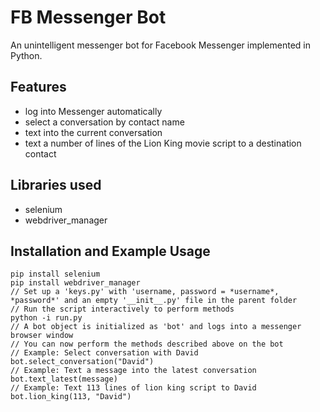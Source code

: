 # FB Messenger Bot
An unintelligent messenger bot for Facebook Messenger implemented in Python.

## Features
- log into Messenger automatically
- select a conversation by contact name
- text into the current conversation
- text a number of lines of the Lion King movie script to a destination contact

## Libraries used
- selenium
- webdriver_manager

## Installation and Example Usage
```
pip install selenium
pip install webdriver_manager
// Set up a 'keys.py' with 'username, password = *username*, *password*' and an empty '__init__.py' file in the parent folder
// Run the script interactively to perform methods
python -i run.py
// A bot object is initialized as 'bot' and logs into a messenger browser window
// You can now perform the methods described above on the bot
// Example: Select conversation with David
bot.select_conversation("David")
// Example: Text a message into the latest conversation
bot.text_latest(message)
// Example: Text 113 lines of lion king script to David
bot.lion_king(113, "David")
```
